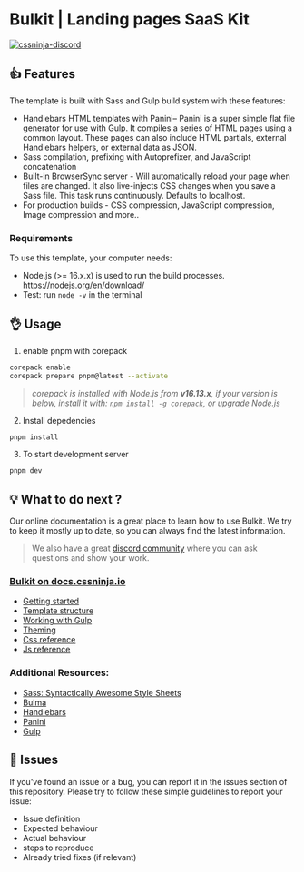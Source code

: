 # Bulkit | Landing pages SaaS Kit

[![cssninja-discord](https://img.shields.io/discord/785473098069311510?label=join%20us%20on%20discord&color=6944EC)](https://go.cssninja.io/discord)

## 👍 Features

The template is built with Sass and Gulp build system with these features:

- Handlebars HTML templates with Panini– Panini is a super simple flat file generator for use with Gulp. It compiles a series of HTML pages using a common layout. These pages can also include HTML partials, external Handlebars helpers, or external data as JSON.
- Sass compilation, prefixing with Autoprefixer, and JavaScript concatenation
- Built-in BrowserSync server - Will automatically reload your page when files are changed. It also live-injects CSS changes when you save a Sass file. This task runs continuously. Defaults to localhost.
- For production builds - CSS compression, JavaScript compression, Image compression and more..

### Requirements

To use this template, your computer needs:

- Node.js (>= 16.x.x) is used to run the build processes. https://nodejs.org/en/download/
- Test: run `node -v` in the terminal

## 👌 Usage

1. enable pnpm with corepack

```bash
corepack enable
corepack prepare pnpm@latest --activate
```

> _corepack is installed with Node.js from **v16.13.x**, if your version is below, install it with: `npm install -g corepack`, or upgrade Node.js_

2. Install depedencies

```bash
pnpm install
```

3. To start development server

```bash
pnpm dev
```

## 💡 What to do next ?

Our online documentation is a great place to learn how to use Bulkit.
We try to keep it mostly up to date, so you can always find the latest information.

> We also have a great [discord community](https://go.cssninja.io/discord) where you can ask questions and show your work.

### [Bulkit on docs.cssninja.io](https://docs.cssninja.io/bulkit?utm_source=readme)

- [Getting started](https://docs.cssninja.io/bulkit/documentation/getting-started.html?utm_source=readme)
- [Template structure](https://docs.cssninja.io/bulkit/documentation/template-structure.html?utm_source=readme)
- [Working with Gulp](https://docs.cssninja.io/bulkit/documentation/working-with-gulp.html?utm_source=readme)
- [Theming](https://docs.cssninja.io/bulkit/documentation/theming.html?utm_source=readme)
- [Css reference](https://docs.cssninja.io/bulkit/documentation/css-reference.html?utm_source=readme)
- [Js reference](https://docs.cssninja.io/bulkit/documentation/js-reference.html?utm_source=readme)

### Additional Resources:

- [Sass: Syntactically Awesome Style Sheets](http://sass-lang.com/)
- [Bulma](https://bulma.io/)
- [Handlebars](http://handlebarsjs.com/)
- [Panini](https://github.com/zurb/panini)
- [Gulp](https://gulpjs.org/getting-started)

## 🍔 Issues

If you've found an issue or a bug, you can report it in the issues section of this repository. Please try to follow these simple guidelines to report your issue:

- Issue definition
- Expected behaviour
- Actual behaviour
- steps to reproduce
- Already tried fixes (if relevant)
